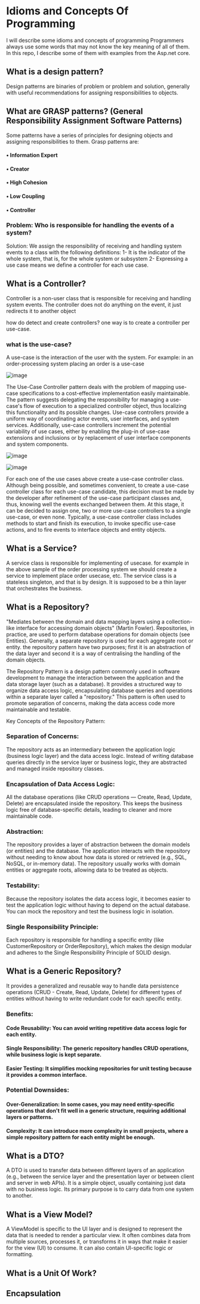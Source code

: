 # Idioms and Concepts Of Programming
I will describe some idioms and concepts of programming
Programmers always use some words that may not know the key meaning of all of them. In this repo, I describe some of them with examples from the Asp.net core.

## What is a design pattern?
Design patterns are binaries of problem or problem and solution, generally with useful recommendations for assigning responsibilities to objects.

## What are GRASP patterns? (General Responsibility Assignment Software Patterns)
Some patterns have a series of principles for designing objects and assigning responsibilities to them.
Grasp patterns are:
#### • Information Expert
#### • Creator
#### • High Cohesion
#### • Low Coupling
#### • Controller

### Problem: Who is responsible for handling the events of a system?
Solution: We assign the responsibility of receiving and handling system events to a class with the following definitions:
1- It is the indicator of the whole system, that is, for the whole system or subsystem
2- Expressing a use case means we define a controller for each use case.

## What is a Controller?
Controller is a non-user class that is responsible for receiving and handling system events.
The controller does not do anything on the event, it just redirects it to another object

how do detect and create controllers?
one way is to create a controller per use-case.

### what is the use-case?
A use-case is the interaction of the user with the system. For example: in an order-processing system placing an order is a use-case

![image](https://github.com/user-attachments/assets/1488adf2-62cd-402a-8952-abd7adf744e7)

The Use-Case Controller pattern deals with the problem of mapping use-case specifications to a cost-effective implementation easily maintainable. The
pattern suggests delegating the responsibility for managing a use-case's flow of execution to a specialized controller object, thus localizing this functionality
and its possible changes. Use-case controllers provide a uniform way of coordinating actor events, user interfaces, and system services. Additionally,
use-case controllers increment the potential variability of use cases, either by enabling the plug-in of use-case extensions and inclusions or by replacement
of user interface components and system components.

![image](https://github.com/user-attachments/assets/6326806b-a4e2-4fef-a140-ddae4d3498e1)


![image](https://github.com/user-attachments/assets/ada16d8c-90e2-4c85-94c2-cf50291f6515)


For each one of the use cases above create a use-case controller class. Although being possible, and sometimes convenient, to
create a use-case controller class for each use-case candidate, this decision must be made by the developer after refinement of
the use-case participant classes and, thus, knowing well the events exchanged between them. At this stage, it can be decided
to assign one, two or more use-case controllers to a single use-case, or even none. Typically, a use-case controller class
includes methods to start and finish its execution, to invoke specific use-case actions, and to fire events to interface objects
and entity objects.

## What is a Service?
A service class is responsible for implementing of usecase. for example in the above sample of the order processing system we should create a service to implement place order usecase, etc.
The service class is a stateless singleton, and that is by design. It is supposed to be a thin layer that orchestrates the business.

## What is a Repository?
"Mediates between the domain and data mapping layers using a collection-like interface for accessing domain objects" (Martin Fowler).
Repositories, in practice, are used to perform database operations for domain objects (see Entities). Generally, a separate repository is used for each aggregate root or entity.
the repository pattern have two purposes; first it is an abstraction of the data layer and second it is a way of centralising the handling of the domain objects.

The Repository Pattern is a design pattern commonly used in software development to manage the interaction between the application and the data storage layer (such as a database). It provides a structured way to organize data access logic, encapsulating database queries and operations within a separate layer called a "repository." This pattern is often used to promote separation of concerns, making the data access code more maintainable and testable.

Key Concepts of the Repository Pattern:
### Separation of Concerns:
The repository acts as an intermediary between the application logic (business logic layer) and the data access logic. Instead of writing database queries directly in the service layer or business logic, they are abstracted and managed inside repository classes.

### Encapsulation of Data Access Logic:
All the database operations (like CRUD operations — Create, Read, Update, Delete) are encapsulated inside the repository. This keeps the business logic free of database-specific details, leading to cleaner and more maintainable code.

### Abstraction:
The repository provides a layer of abstraction between the domain models (or entities) and the database. The application interacts with the repository without needing to know about how data is stored or retrieved (e.g., SQL, NoSQL, or in-memory data). The repository usually works with domain entities or aggregate roots, allowing data to be treated as objects.

### Testability:
Because the repository isolates the data access logic, it becomes easier to test the application logic without having to depend on the actual database. You can mock the repository and test the business logic in isolation.

### Single Responsibility Principle:
Each repository is responsible for handling a specific entity (like CustomerRepository or OrderRepository), which makes the design modular and adheres to the Single Responsibility Principle of SOLID design.

## What is a Generic Repository?
It provides a generalized and reusable way to handle data persistence operations (CRUD - Create, Read, Update, Delete) for different types of entities without having to write redundant code for each specific entity.
### Benefits:
#### Code Reusability: You can avoid writing repetitive data access logic for each entity.
#### Single Responsibility: The generic repository handles CRUD operations, while business logic is kept separate.
#### Easier Testing: It simplifies mocking repositories for unit testing because it provides a common interface.
### Potential Downsides:
#### Over-Generalization: In some cases, you may need entity-specific operations that don't fit well in a generic structure, requiring additional layers or patterns.
#### Complexity: It can introduce more complexity in small projects, where a simple repository pattern for each entity might be enough.

## What is a DTO?
A DTO is used to transfer data between different layers of an application (e.g., between the service layer and the presentation layer or between client and server in web APIs).
It is a simple object, usually containing just data with no business logic. Its primary purpose is to carry data from one system to another.

## What is a View Model?
A ViewModel is specific to the UI layer and is designed to represent the data that is needed to render a particular view.
It often combines data from multiple sources, processes it, or transforms it in ways that make it easier for the view (UI) to consume. It can also contain UI-specific logic or formatting.

## What is a Unit Of Work?

## Encapsulation


